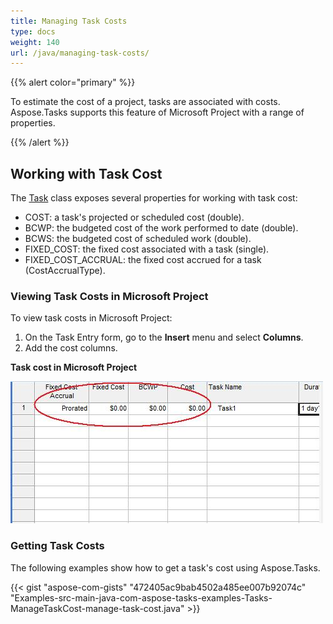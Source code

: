 ```yaml
---
title: Managing Task Costs
type: docs
weight: 140
url: /java/managing-task-costs/
---
```


{{% alert color="primary" %}} 

To estimate the cost of a project, tasks are associated with costs. Aspose.Tasks supports this feature of Microsoft Project with a range of properties.

{{% /alert %}} 
## **Working with Task Cost**
The [Task](https://apireference.aspose.com/tasks/java/com.aspose.tasks/Task/) class exposes several properties for working with task cost:

- COST: a task's projected or scheduled cost (double).
- BCWP: the budgeted cost of the work performed to date (double).
- BCWS: the budgeted cost of scheduled work (double).
- FIXED_COST: the fixed cost associated with a task (single).
- FIXED_COST_ACCRUAL: the fixed cost accrued for a task (CostAccrualType).
### **Viewing Task Costs in Microsoft Project**
To view task costs in Microsoft Project:

1. On the Task Entry form, go to the **Insert** menu and select **Columns**.
1. Add the cost columns.


**Task cost in Microsoft Project** 

![todo:image_alt_text](managing-task-costs_1.png)
### **Getting Task Costs**
The following examples show how to get a task's cost using Aspose.Tasks.

{{< gist "aspose-com-gists" "472405ac9bab4502a485ee007b92074c" "Examples-src-main-java-com-aspose-tasks-examples-Tasks-ManageTaskCost-manage-task-cost.java" >}}
